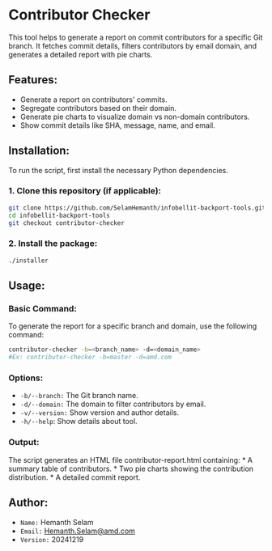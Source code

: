 # Contributor Checker

This tool helps to generate a report on commit contributors for a specific Git branch. It fetches commit details, filters contributors by email domain, and generates a detailed report with pie charts.

## Features:
- Generate a report on contributors' commits.
- Segregate contributors based on their domain.
- Generate pie charts to visualize domain vs non-domain contributors.
- Show commit details like SHA, message, name, and email.

## Installation:
To run the script, first install the necessary Python dependencies.

### 1. Clone this repository (if applicable):
```bash
git clone https://github.com/SelamHemanth/infobellit-backport-tools.git
cd infobellit-backport-tools
git checkout contributor-checker
```

### 2. Install the package:
```bash
./installer
```

## Usage:
### Basic Command:
To generate the report for a specific branch and domain, use the following command:

```bash
contributor-checker -b=<branch_name> -d=<domain_name>
#Ex: contributor-checker -b=master -d=amd.com
```

### Options:
* `-b/--branch:` The Git branch name.
* `-d/--domain:` The domain to filter contributors by email.
* `-v/--version:` Show version and author details.
* `-h/--help`: Show details about tool.

### Output:
The script generates an HTML file contributor-report.html containing:
	* A summary table of contributors.
	* Two pie charts showing the contribution distribution.
	* A detailed commit report.

## Author:
* `Name:` Hemanth Selam
* `Email:` Hemanth.Selam@amd.com
* `Version:` 20241219
